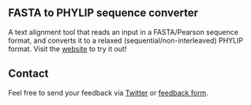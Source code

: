 ﻿FASTA to PHYLIP sequence converter
-----------------
A text alignment tool that reads an input in a FASTA/Pearson sequence format, and converts it to a relaxed (sequential/non-interleaved) PHYLIP format. Visit the <a target="_blank" href="http://aligner.azurewebsites.net/">website</a> to try it out!

Contact
-----------------
Feel free to send your feedback via <a target="_blank" href="http://www.twitter.com/NazeefaFatima">Twitter</a> or <a target="_blank" href="http://aligner.azurewebsites.net/feedback.html">feedback form</a>.